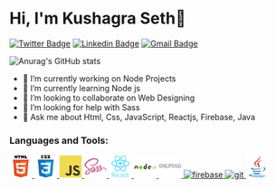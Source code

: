 # Hi, I'm Kushagra Seth👋
[![Twitter Badge](https://img.shields.io/badge/-@Kseth0808-1ca0f1?style=flat-square&labelColor=1ca0f1&logo=twitter&logoColor=white&link=https://twitter.com/kseth0808)](https://twitter.com/kseth0808) [![Linkedin Badge](https://img.shields.io/badge/-Kushagraseth-blue?style=flat-square&logo=Linkedin&logoColor=white&link=https://www.linkedin.com/in/kushagra-seth1904/)](https://www.linkedin.com/in/kushagra-seth1904/) [![Gmail Badge](https://img.shields.io/badge/-kseth0808@gmail.com-c14438?style=flat-square&logo=Gmail&logoColor=white&link=mailto:kseth0808@gmail.com)](mailto:kseth0808@gmail.com)

![Anurag's GitHub stats](https://github-readme-stats.vercel.app/api?username=kseth0808&show_icons=true&theme=dark)
- 🔭 I’m currently working on Node Projects
- 🌱 I’m currently learning Node js
- 👯 I’m looking to collaborate on Web Designing
- 🤔 I’m looking for help with Sass
- 💬 Ask me about Html, Css, JavaScript, Reactjs, Firebase, Java 
<h3 align="left">Languages and Tools:</h3>
<p align="left">
  <a href="https://www.w3.org/html/" target="_blank" rel="noreferrer">
    <img src="https://raw.githubusercontent.com/devicons/devicon/master/icons/html5/html5-original-wordmark.svg" alt="html5" width="40" height="40"/>
  </a>
  <a href="https://www.w3schools.com/css/" target="_blank" rel="noreferrer">
    <img src="https://raw.githubusercontent.com/devicons/devicon/master/icons/css3/css3-original-wordmark.svg" alt="css3" width="40" height="40"/>
  </a>
  <a href="https://developer.mozilla.org/en-US/docs/Web/JavaScript" target="_blank" rel="noreferrer">
    <img src="https://raw.githubusercontent.com/devicons/devicon/master/icons/javascript/javascript-original.svg" alt="javascript" width="40" height="40"/>
  </a>
  <a href="https://sass-lang.com" target="_blank" rel="noreferrer">
    <img src="https://raw.githubusercontent.com/devicons/devicon/master/icons/sass/sass-original.svg" alt="sass" width="40" height="40"/>
  </a>
    <a href="https://reactjs.org/" target="_blank" rel="noreferrer">
    <img src="https://raw.githubusercontent.com/devicons/devicon/master/icons/react/react-original-wordmark.svg" alt="react" width="40" height="40"/>
  </a>
   <a href="https://nodejs.org" target="_blank" rel="noreferrer">
  <img src="https://raw.githubusercontent.com/devicons/devicon/master/icons/nodejs/nodejs-original-wordmark.svg" alt="nodejs" width="40" height="40"/>
</a>
  <a href="https://expressjs.com" target="_blank" rel="noreferrer">
  <img src="https://raw.githubusercontent.com/devicons/devicon/master/icons/express/express-original-wordmark.svg" alt="express" width="40" height="40"/>
</a>
  <a href="https://firebase.google.com/" target="_blank" rel="noreferrer">
  <img src="https://www.vectorlogo.zone/logos/firebase/firebase-icon.svg" alt="firebase" width="40" height="40"/>
</a>
  <a href="https://git-scm.com/" target="_blank" rel="noreferrer">
  <img src="https://www.vectorlogo.zone/logos/git-scm/git-scm-icon.svg" alt="git" width="40" height="40"/>
</a>
  <a href="https://www.java.com" target="_blank" rel="noreferrer">
  <img src="https://raw.githubusercontent.com/devicons/devicon/master/icons/java/java-original.svg" alt="java" width="40" height="40"/>
</a>
  </p>
